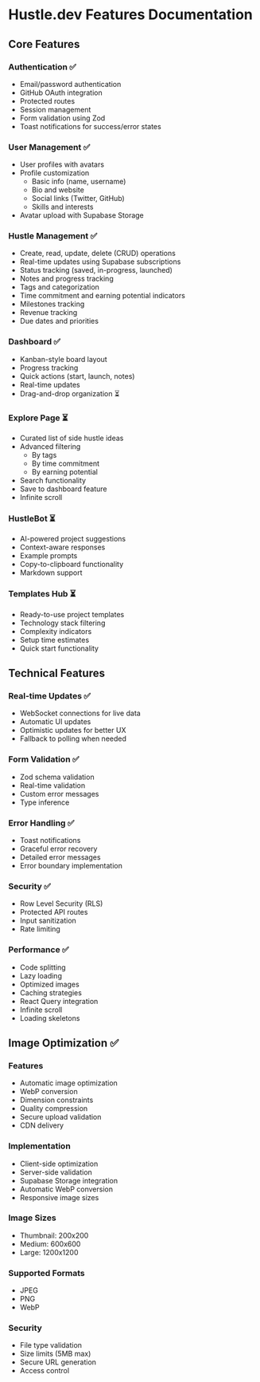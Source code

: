 # Hustle.dev Features Documentation

## Core Features

### Authentication ✅
- Email/password authentication
- GitHub OAuth integration
- Protected routes
- Session management
- Form validation using Zod
- Toast notifications for success/error states

### User Management ✅
- User profiles with avatars
- Profile customization
  - Basic info (name, username)
  - Bio and website
  - Social links (Twitter, GitHub)
  - Skills and interests
- Avatar upload with Supabase Storage

### Hustle Management ✅
- Create, read, update, delete (CRUD) operations
- Real-time updates using Supabase subscriptions
- Status tracking (saved, in-progress, launched)
- Notes and progress tracking
- Tags and categorization
- Time commitment and earning potential indicators
- Milestones tracking
- Revenue tracking
- Due dates and priorities

### Dashboard ✅
- Kanban-style board layout
- Progress tracking
- Quick actions (start, launch, notes)
- Real-time updates
- Drag-and-drop organization ⏳

### Explore Page ⏳
- Curated list of side hustle ideas
- Advanced filtering
  - By tags
  - By time commitment
  - By earning potential
- Search functionality
- Save to dashboard feature
- Infinite scroll

### HustleBot ⏳
- AI-powered project suggestions
- Context-aware responses
- Example prompts
- Copy-to-clipboard functionality
- Markdown support

### Templates Hub ⏳
- Ready-to-use project templates
- Technology stack filtering
- Complexity indicators
- Setup time estimates
- Quick start functionality

## Technical Features

### Real-time Updates ✅
- WebSocket connections for live data
- Automatic UI updates
- Optimistic updates for better UX
- Fallback to polling when needed

### Form Validation ✅
- Zod schema validation
- Real-time validation
- Custom error messages
- Type inference

### Error Handling ✅
- Toast notifications
- Graceful error recovery
- Detailed error messages
- Error boundary implementation

### Security ✅
- Row Level Security (RLS)
- Protected API routes
- Input sanitization
- Rate limiting

### Performance ✅
- Code splitting
- Lazy loading
- Optimized images
- Caching strategies
- React Query integration
- Infinite scroll
- Loading skeletons

## Image Optimization ✅

### Features
- Automatic image optimization
- WebP conversion
- Dimension constraints
- Quality compression
- Secure upload validation
- CDN delivery

### Implementation
- Client-side optimization
- Server-side validation
- Supabase Storage integration
- Automatic WebP conversion
- Responsive image sizes

### Image Sizes
- Thumbnail: 200x200
- Medium: 600x600
- Large: 1200x1200

### Supported Formats
- JPEG
- PNG
- WebP

### Security
- File type validation
- Size limits (5MB max)
- Secure URL generation
- Access control